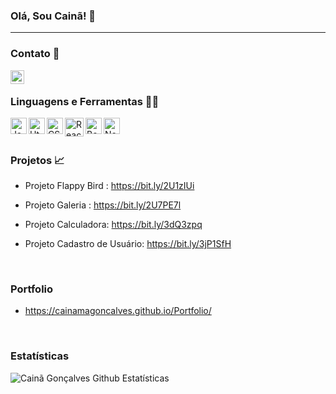 ### Olá, Sou Cainã! 👋

---

### Contato 📲

[<img align="left"  width="22px" src="https://cdn.jsdelivr.net/npm/simple-icons@3.4.0/icons/linkedin.svg" />](https://www.linkedin.com/in/cainã-gonçalves-42128614b/)


<br />

### Linguagens e Ferramentas 🔨🔧

<img align="left" alt="Javascript" width="26px" src="https://img2.gratispng.com/20181125/gos/kisspng-react-javascript-redux-vue-js-angular-javascript-jquery-5bfa71f29a9d93.7758622015431398266333.jpg" />

<img align="left" alt="Html" width="26px" src="https://banner2.cleanpng.com/20180425/rwe/kisspng-web-development-html-responsive-web-design-logo-ja-html-5ae04a94d3ebb9.2609257315246485968681.jpg" />

<img align="left" alt="CSS" width="26px" src="https://www.kindpng.com/picc/m/464-4640184_css3-png-download-css-icon-transparent-png.png" />

<img align="left" alt="React Native" width="30px" src="https://appmasters.io/static/react-47ce6e77f039020ee2e76a10c1e988e9.png" />

<img align="left" alt="Bootstrap" width="26px" src="https://img.icons8.com/color/452/bootstrap.png" />

<img align="left" alt="NodeJS" width="26px" src="https://cdn3.iconfinder.com/data/icons/popular-services-brands/512/node-512.png" />


<br />
<br />

### Projetos 📈

  - Projeto Flappy Bird : https://bit.ly/2U1zIUi
  
  - Projeto Galeria : https://bit.ly/2U7PE7l
  
  - Projeto Calculadora: https://bit.ly/3dQ3zpq

  - Projeto Cadastro de Usuário: https://bit.ly/3jP1SfH

<br />

### Portfolio
  
  - https://cainamagoncalves.github.io/Portfolio/

<br />

### Estatísticas

<img align="left" alt="Cainã Gonçalves Github Estatísticas" src="https://github-readme-stats.vercel.app/api?username=cainamagoncalves&show_icons=true&hide_border=true" />

<br />
<br />
